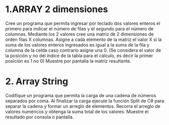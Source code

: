 # 1.ARRAY 2 dimensiones
Cree un programa que permita ingresar por teclado dos valores enteros el primero para indicar
el número de filas y el segundo para el número de columnas. Mediante los 2 valores cree una
matriz de 2 dimensiones de orden filas X columnas.
Asigne a cada elemento de la matriz el valor X si la suma de los valores enteros ingresados es
igual a la suma de la fila y columna de la celda caso contrario asigne una 0. (Se considera el
valor de la posición y no del índice de la tabla para el cálculo, es decir la primer posición es 1 no
0)
Muestre por pantalla la matriz resultante.

# 2. Array String
Codifique un programa que permita la carga de una cadena de números separados por coma.
Al finalizar la carga ejecute la función Split de C# para separar la cadena y formar un arreglo de 
elementos. Recorra el arreglo de valores numéricos y obtenga la suma total de los valores.
Muestre el resultado por consola o pantalla.
